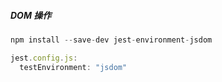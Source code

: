 ##### DOM 操作
```js
npm install --save-dev jest-environment-jsdom

jest.config.js:
  testEnvironment: "jsdom"

```